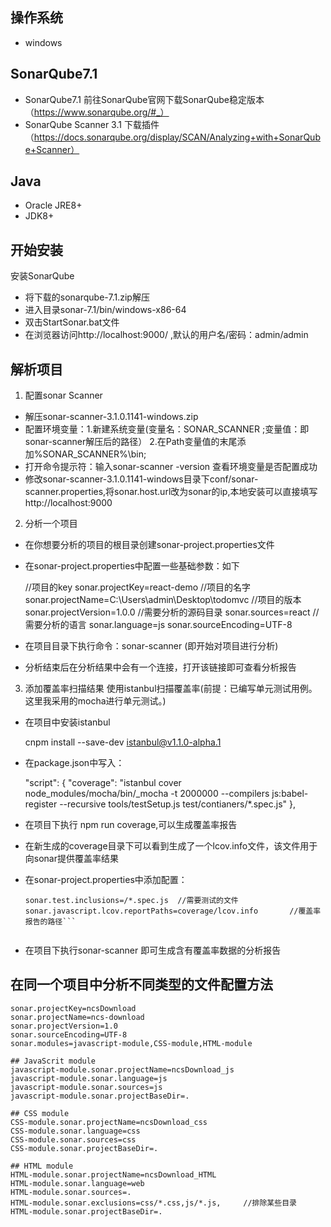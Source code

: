 ## 操作系统
- windows

## SonarQube7.1
- SonarQube7.1  前往SonarQube官网下载SonarQube稳定版本（https://www.sonarqube.org/#_）
- SonarQube Scanner 3.1  下载插件（https://docs.sonarqube.org/display/SCAN/Analyzing+with+SonarQube+Scanner）

## Java
- Oracle JRE8+
- JDK8+

## 开始安装
安装SonarQube
- 将下载的sonarqube-7.1.zip解压
- 进入目录sonar-7.1/bin/windows-x86-64
- 双击StartSonar.bat文件
- 在浏览器访问http://localhost:9000/ ,默认的用户名/密码：admin/admin

## 解析项目
1. 配置sonar Scanner
- 解压sonar-scanner-3.1.0.1141-windows.zip
- 配置环境变量：1.新建系统变量(变量名：SONAR_SCANNER ;变量值：即sonar-scanner解压后的路径） 2.在Path变量值的末尾添加%SONAR_SCANNER%\bin;
- 打开命令提示符：输入sonar-scanner -version 查看环境变量是否配置成功
- 修改sonar-scanner-3.1.0.1141-windows目录下conf/sonar-scanner.properties,将sonar.host.url改为sonar的ip,本地安装可以直接填写http://localhost:9000

2. 分析一个项目
- 在你想要分析的项目的根目录创建sonar-project.properties文件
- 在sonar-project.properties中配置一些基础参数：如下


    //项目的key
    sonar.projectKey=react-demo
    //项目的名字
    sonar.projectName=C:\Users\admin\Desktop\todomvc
    //项目的版本
    sonar.projectVersion=1.0.0
    //需要分析的源码目录
    sonar.sources=react
    //需要分析的语言
    sonar.language=js
    sonar.sourceEncoding=UTF-8


- 在项目目录下执行命令：sonar-scanner (即开始对项目进行分析)
- 分析结束后在分析结果中会有一个连接，打开该链接即可查看分析报告

3. 添加覆盖率扫描结果
使用istanbul扫描覆盖率(前提：已编写单元测试用例。这里我采用的mocha进行单元测试。)
- 在项目中安装istanbul


    cnpm install --save-dev istanbul@v1.1.0-alpha.1


- 在package.json中写入：


    "script": {
        "coverage": "istanbul cover node_modules/mocha/bin/_mocha -t 2000000 --compilers js:babel-register --recursive tools/testSetup.js test/contianers/*.spec.js"
    },


- 在项目下执行 npm run coverage,可以生成覆盖率报告
- 在新生成的coverage目录下可以看到生成了一个lcov.info文件，该文件用于向sonar提供覆盖率结果
- 在sonar-project.properties中添加配置：

    ```sonar.tests=test/containers       //需要测试的目录
    sonar.test.inclusions=/*.spec.js  //需要测试的文件 
    sonar.javascript.lcov.reportPaths=coverage/lcov.info       //覆盖率报告的路径```


- 在项目下执行sonar-scanner 即可生成含有覆盖率数据的分析报告

## 在同一个项目中分析不同类型的文件配置方法

    sonar.projectKey=ncsDownload
    sonar.projectName=ncs-download
    sonar.projectVersion=1.0
    sonar.sourceEncoding=UTF-8
    sonar.modules=javascript-module,CSS-module,HTML-module

    ## JavaScrit module
    javascript-module.sonar.projectName=ncsDownload_js
    javascript-module.sonar.language=js
    javascript-module.sonar.sources=js
    javascript-module.sonar.projectBaseDir=.

    ## CSS module
    CSS-module.sonar.projectName=ncsDownload_css
    CSS-module.sonar.language=css
    CSS-module.sonar.sources=css
    CSS-module.sonar.projectBaseDir=.

    ## HTML module
    HTML-module.sonar.projectName=ncsDownload_HTML
    HTML-module.sonar.language=web
    HTML-module.sonar.sources=.
    HTML-module.sonar.exclusions=css/*.css,js/*.js,     //排除某些目录
    HTML-module.sonar.projectBaseDir=.









